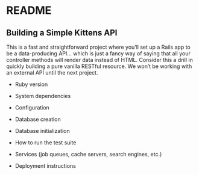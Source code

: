 # README

## Building a Simple Kittens API

This is a fast and straightforward project where you’ll set up a Rails app to be a data-producing API… which is just a fancy way of saying that all your controller methods will render data instead of HTML. Consider this a drill in quickly building a pure vanilla RESTful resource. We won’t be working with an external API until the next project.


* Ruby version

* System dependencies

* Configuration

* Database creation

* Database initialization

* How to run the test suite

* Services (job queues, cache servers, search engines, etc.)

* Deployment instructions